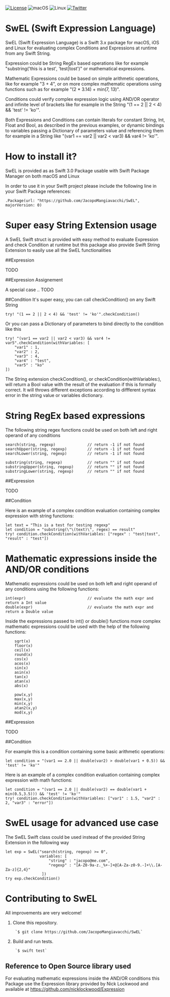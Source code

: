 [![License](https://img.shields.io/badge/license-zlib-lightgrey.svg?maxAge=2592000)](https://opensource.org/licenses/Zlib)
![macOS](https://img.shields.io/badge/os-macOS-green.svg?style=flat)
![Linux](https://img.shields.io/badge/os-linux-green.svg?style=flat)
[![Twitter](https://img.shields.io/badge/twitter-@jacopomangia-blue.svg?maxAge=2592000)](http://twitter.com/jacopomangia)


# SwEL (Swift Expression Language)

SwEL (Swift Expression Language) is a Swift 3.x package for macOS, iOS and Linux for evaluating complex Conditions and Expressions at runtime from any Swift String.

Expression could be String RegEx based operations like for example "substring('this is a test', 'test|tost')" or mathematical expressions.

Mathematic Expressions could be based on simple arithmetic operations, like for example "3 + 4", or on more complex mathematic operations using functions such as for example "(2 * 3.14) + min(7, 13)".

Conditions could verify complex expression logic using AND/OR operator and infinite level of brackets like for example in the String "(1 == 2 || 2 < 4) && 'test' != 'ko'".

Both Expressions and Conditions can contain literals for constant String, Int, Float and Bool, as described in the previous examples, or dynamic bindings to variables passing a Dictionary of parameters value and referencing them for example in a String like "(var1 == var2 || var2 < var3) && var4 != 'ko'".


# How to install it?

SwEL is provided as as Swift 3.0 Package usable with Swift Package Manager on both macOS and Linux

In order to use it in your Swift project please include the following line in your Swift Package references:

	.Package(url: "https://github.com/JacopoMangiavacchi/SwEL", majorVersion: 0)


# Super easy String Extension usage

A SwEL Swift struct is provided with easy method to evaluate Expression and check Condition at runtime but this package also provide Swift String Extension to easily use all the SwEL functionalities

##Expression

TODO

##Expression Assignement

A special case .. TODO

##Condition
It's super easy, you can call checkCondition() on any Swift String 

	try! "(1 == 2 || 2 < 4) && 'test' != 'ko'".checkCondition()

Or you can pass a Dictionary of parameters to bind directly to the condition like this

	try! "(var1 == var2 || var2 < var3) && var4 != var5".checkCondition(withVariables: [
		"var1" : 1,
		"var2" : 2,
		"var3" : 4,
		"var4" : "test",
		"var5" : "ko"
	])

The String extension checkCondition(), or checkCondition(withVariables:), will return a Bool value with the result of the evaluation if this is formally correct.  It will throws different exceptions according to diffferent syntax error in the string value or variables dictionary.


# String RegEx based expressions

The following string regex functions could be used on both left and right operand of any conditions

	search(string, regexp)  			// return -1 if not found
	searchUpper(string, regexp)  		// return -1 if not found
	searchLower(string, regexp)  		// return -1 if not found
	
	substring(string, regexp)  			// return "" if not found
	substringUpper(string, regexp)  	// return "" if not found
	substringLower(string, regexp)  	// return "" if not found

##Expression

TODO

##Condition

Here is an example of a complex condition evaluation containing complex expression with string functions:

	let text = "This is a test for testing regexp"
	let condition = "substring(\"\(text)\", regex) == result"
	try! condition.checkCondition(withVariables: ["regex" : "test|tost",  "result" : "test"])


# Mathematic expressions inside the AND/OR conditions

Mathematic expressions could be used on both left and right operand of any conditions using the following functions:

	int(expr)							// evaluate the math expr and return a Int value
	double(expr)						// evaluate the math expr and return a Double value

Inside the expressions passed to int() or double() functions more complex mathematic expressions could be used with the help of the following functions:

		sqrt(x)
		floor(x)
		ceil(x)
		round(x)
		cos(x)
		acos(x)
		sin(x)
		asin(x)
		tan(x)
		atan(x)
		abs(x)

		pow(x,y)
		max(x,y)
		min(x,y)
		atan2(x,y)
		mod(x,y)


##Expression

TODO

##Condition

For example this is a condition containing some basic arithmetic operations:

	let condition = "(var1 == 2.0 || double(var2) > double(var1 + 0.5)) && 'test' != 'ko'"

Here is an example of a complex condition evaluation containing complex expression with math functions:

	let condition = "(var1 == 2.0 || double(var2) == double(var1 + min(0.5,3.5))) && 'test' != 'ko'"
	try! condition.checkCondition(withVariables: ["var1" : 1.5, "var2" : 2, "var3" : "error"])


# SwEL usage for advanced use case
The SwEL Swift class could be used instead of the provided String Extension in the following way

	let exp = SwEL("search(string, regexp) >= 0", 
	               variables: [
					   "string" : "jacopo@me.com", 
					   "regexp" : "[A-Z0-9a-z._%+-]+@[A-Za-z0-9.-]+\\.[A-Za-z]{2,4}"
					])
    try exp.checkCondition()


# Contributing to SwEL

All improvements are very welcome!

1. Clone this repository.

		`$ git clone https://github.com/JacopoMangiavacchi/SwEL`

2. Build and run tests.

		`$ swift test`

## Reference to Open Source library used

For evaluating mathematic expressions inside the AND/OR conditions this Package use the Expression library provided by Nick Lockwood and available at https://github.com/nicklockwood/Expression
